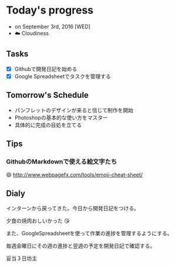 # Today's progress

- on September 3rd, 2016 [WED]
- :cloud: Cloudiness

## Tasks

- [x] Githubで開発日記を始める
- [x] Google Spreadsheetでタスクを管理する

## Tomorrow's Schedule

- パンフレットのデザインが来ると信じて制作を開始
- Photoshopの基本的な使い方をマスター
- 具体的に完成の目処を立てる

## Tips

### GithubのMarkdownで使える絵文字たち

:smile: http://www.webpagefx.com/tools/emoji-cheat-sheet/

## Dialy

インターンから戻ってきた。今日から開発日記をつける。

夕食の焼肉おしいかった :kissing_heart:

また、GoogleSpreadsheetを使って作業の進捗を管理するようにする。

毎週金曜日にその週の進捗と翌週の予定を開発日記で確認する。

妥当３日坊主